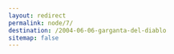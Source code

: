 ```yaml
---
layout: redirect
permalink: node/7/
destination: /2004-06-06-garganta-del-diablo
sitemap: false
---
```

